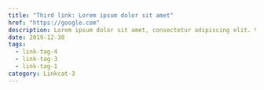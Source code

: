 ```yaml
---
title: "Third link: Lorem ipsum dolor sit amet"
href: "https://google.com"
description: Lorem ipsum dolor sit amet, consectetur adipiscing elit. Vestibulum semper, odio ut faucibus aliquam, ipsum ligula mattis turpis.
date: 2019-12-30
tags:
  - link-tag-4
  - link-tag-3
  - link-tag-1
category: Linkcat-3
---
```

